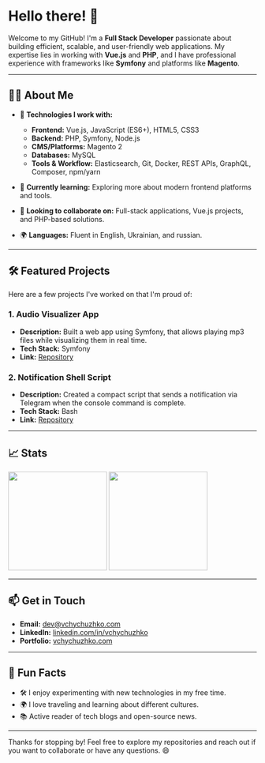 # Hello there! 👋

Welcome to my GitHub! I'm a **Full Stack Developer** passionate about building efficient, scalable, and user-friendly web applications. My expertise lies in working with **Vue.js** and **PHP**, and I have professional experience with frameworks like **Symfony** and platforms like **Magento**.

---

## 👨‍💻 About Me

- 🔧 **Technologies I work with:**
    - **Frontend:** Vue.js, JavaScript (ES6+), HTML5, CSS3
    - **Backend:** PHP, Symfony, Node.js
    - **CMS/Platforms:** Magento 2
    - **Databases:** MySQL
    - **Tools & Workflow:** Elasticsearch, Git, Docker, REST APIs, GraphQL, Composer, npm/yarn

- 🌱 **Currently learning:** Exploring more about modern frontend platforms and tools.
- 🤝 **Looking to collaborate on:** Full-stack applications, Vue.js projects, and PHP-based solutions.
- 🌍 **Languages:** Fluent in English, Ukrainian, and russian.

---

## 🛠️ Featured Projects

Here are a few projects I've worked on that I'm proud of:

### 1. **Audio Visualizer App**
- **Description:** Built a web app using Symfony, that allows playing mp3 files while visualizing them in real time.
- **Tech Stack:** Symfony
- **Link:** [Repository](https://github.com/vchychuzhko/playsome)

### 2. **Notification Shell Script**
- **Description:** Created a compact script that sends a notification via Telegram when the console command is complete.
- **Tech Stack:** Bash
- **Link:** [Repository](https://github.com/vchychuzhko/notifyme)

---

## 📈 Stats

<img height=200 src="https://github-readme-stats.vercel.app/api?username=vchychuzhko&show_icons=true">
<img height=200 src="https://github-readme-stats.vercel.app/api/top-langs/?username=vchychuzhko&layout=compact">

---

## 📫 Get in Touch

- **Email:** [dev@vchychuzhko.com](mailto:dev@vchychuzhko.com)
- **LinkedIn:** [linkedin.com/in/vchychuzhko](https://www.linkedin.com/in/vchychuzhko/)
- **Portfolio:** [vchychuzhko.com](https://vchychuzhko.com)

---

## 🌟 Fun Facts

- 🛠️ I enjoy experimenting with new technologies in my free time.
- 🌍 I love traveling and learning about different cultures.
- 📚 Active reader of tech blogs and open-source news.

---

Thanks for stopping by! Feel free to explore my repositories and reach out if you want to collaborate or have any questions. 😄

